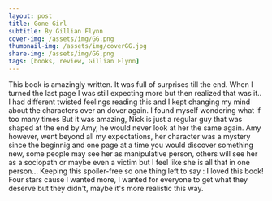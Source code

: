 ```yaml
---
layout: post
title: Gone Girl
subtitle: By Gillian Flynn
cover-img: /assets/img/GG.png
thumbnail-img: /assets/img/coverGG.jpg
share-img: /assets/img/GG.png
tags: [books, review, Gillian Flynn]
---
```


This book is amazingly written.
It was full of surprises till the end. When I turned the last page I was still expecting more but then realized that was it..
I had different twisted feelings reading this and I kept changing my mind about the characters over an dover again. I found myself wondering what if too many times
But it was amazing, Nick is just a regular guy that was shaped at the end by Amy, he would never look at her the same again. Amy however, went beyond all my expectations, her character
was a mystery since the beginnig and one page at a time you would discover something new, some people may see her as manipulative person, others will see her as a sociopath or maybe even a victim
but I feel like she is all that in one person...
Keeping this spoiler-free so one thing left to say : I loved this book!
Four stars cause I wanted more, I wanted for everyone to get what they deserve but they didn't, maybe it's more realistic this way.
